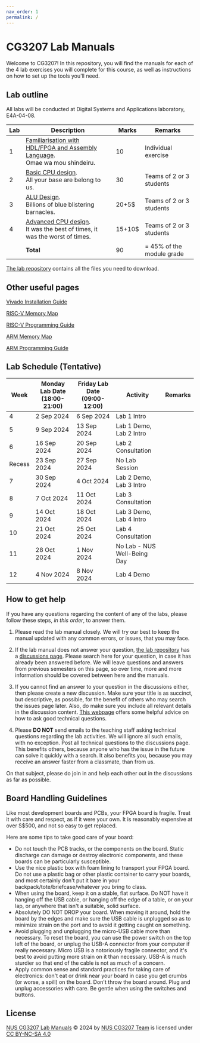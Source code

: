 ```yaml
---
nav_order: 1
permalink: /
---
```

# CG3207 Lab Manuals

Welcome to CG3207! In this repository, you will find the manuals for each of the 4 lab exercises you will complete for this course, as well as instructions on how to set up the tools you'll need. 

## Lab outline

All labs will be conducted at Digital Systems and Applications laboratory, E4A-04-08. 

| Lab | Description                                                                                         | Marks  | Remarks                   |
|-----|-----------------------------------------------------------------------------------------------------|--------|---------------------------|
| 1   | [Familiarisation with HDL/FPGA and Assembly Language](lab1/lab1.md). <br/> Omae wa mou shindeiru.   | 10     | Individual exercise       |
| 2   | [Basic CPU design](lab2/lab2.md).   <br/> All your base are belong to us.                           | 30     | Teams of 2 or 3 students  |
| 3   | [ALU Design](lab3/lab3.md).  <br/> Billions of blue blistering barnacles.                           | 20+5$  | Teams of 2 or 3 students  |
| 4   | [Advanced CPU design](lab4/lab4.md).  <br/>   It was the best of times, it was the worst of times.  | 15+10$ | Teams of 2 or 3 students  |
|     |**Total**                                                                                            | 90     | = 45% of the module grade |

[The lab repository](https://github.com/nus-cg3207/labs) contains all the files you need to download. 

## Other useful pages

[Vivado Installation Guide](vivado_install_guide/vivado_install_guide.md)

[RISC-V Memory Map](rv_memmap.md)

[RISC-V Programming Guide](rv_programming.md)

[ARM Memory Map](arm_memmap.md)

[ARM Programming Guide](arm_programming.md)

## Lab Schedule (Tentative)
| Week   | Monday Lab Date (18:00-21:00) | Friday Lab Date (09:00-12:00) | Activity                    | Remarks |
|--------|-------------------------------|-------------------------------|-----------------------------|---------|
| 4      | 2 Sep 2024                    | 6 Sep 2024                    | Lab 1 Intro                 |         |
| 5      | 9 Sep 2024                    | 13 Sep 2024                   | Lab 1 Demo, Lab 2 Intro     |         |
| 6      | 16 Sep 2024                   | 20 Sep 2024                   | Lab 2 Consultation          |         |
| Recess | 23 Sep 2024                   | 27 Sep 2024                   | No Lab Session              |         |
| 7      | 30 Sep 2024                   | 4 Oct 2024                    | Lab 2 Demo, Lab 3 Intro     |         |
| 8      | 7 Oct 2024                    | 11 Oct 2024                   | Lab 3 Consultation          |         |
| 9      | 14 Oct 2024                   | 18 Oct 2024                   | Lab 3 Demo, Lab 4 Intro     |         |
| 10     | 21 Oct 2024                   | 25 Oct 2024                   | Lab 4 Consultation          |         |
| 11     | 28 Oct 2024                   | 1 Nov 2024                    | No Lab - NUS Well-Being Day |         |
| 12     | 4 Nov 2024                    | 8 Nov 2024                    | Lab 4 Demo                  |         |

## How to get help

If you have any questions regarding the content of any of the labs, please follow these steps, *in this order*, to answer them.  

1. Please read the lab manual closely. We will try our best to keep the manual updated with any common errors, or issues, that you may face. 

2. If the lab manual does not answer your question, [the lab repository](https://github.com/nus-cg3207/labs) has a [discussions page](https://github.com/NUS-CG3207/labs/discussions). Please search here for your question, in case it has already been answered before. We will leave questions and answers from previous semesters on this page, so over time, more and more information should be covered between here and the manuals. 

3. If you cannot find an answer to your question in the discussions either, then please create a new discussion. Make sure your title is as succinct, but descriptive, as possible, for the benefit of others who may search the issues page later. Also, do make sure you include all relevant details in the discussion content. [This webpage](https://www.freecodecamp.org/news/how-to-ask-good-technical-questions/) offers some helpful advice on how to ask good technical questions. 

4. Please **DO NOT** send emails to the teaching staff asking technical questions regarding the lab activities. We will ignore all such emails, with no exception. Post all technical questions to the discussions page. This benefits others, because anyone who has the issue in the future can solve it quickly with a search. It also benefits you, because you may receive an answer faster from a classmate, than from us. 

On that subject, please do join in and help each other out in the discussions as far as possible. 

## Board Handling Guidelines

Like most development boards and PCBs, your FPGA board is fragile. Treat it with care and respect, as if it were your own. It is reasonably expensive at over S$500, and not so easy to get replaced. 

Here are some tips to take good care of your board:

* Do not touch the PCB tracks, or the components on the board. Static discharge can damage or destroy electronic components, and these boards can be particularly susceptible.
* Use the nice plastic box with foam lining to transport your FPGA board. Do not use a plastic bag or other plastic container to carry your boards, and most certainly don't put it bare in your backpack/tote/briefcase/whatever you bring to class.
* When using the board, keep it on a stable, flat surface. Do NOT have it hanging off the USB cable, or hanging off the edge of a table, or on your lap, or anywhere that isn't a suitable, solid surface.
* Absolutely DO NOT DROP your board. When moving it around, hold the board by the edges and make sure the USB cable is unplugged so as to minimize strain on the port and to avoid it getting caught on something.
* Avoid plugging and unplugging the micro-USB cable more than necessary. To reset the board, you can use the power switch on the top left of the board, or unplug the USB-A connector from your computer if really necessary. Micro USB is a notoriously fragile connector, and it's best to avoid putting more strain on it than necessary. USB-A is much sturdier so that end of the cable is not as much of a concern.
* Apply common sense and standard practices for taking care of electronics: don't eat or drink near your board in case you get crumbs (or worse, a spill) on the board. Don't throw the board around. Plug and unplug accessories with care. Be gentle when using the switches and buttons.

## License

 [NUS CG3207 Lab Manuals](https://github.com/nus-cg3207/lab-manuals) © 2024 by [NUS CG3207 Team](https://github.com/nus-cg3207) is licensed under [CC BY-NC-SA 4.0](https://creativecommons.org/licenses/by-nc-sa/4.0/?ref=chooser-v1)  
